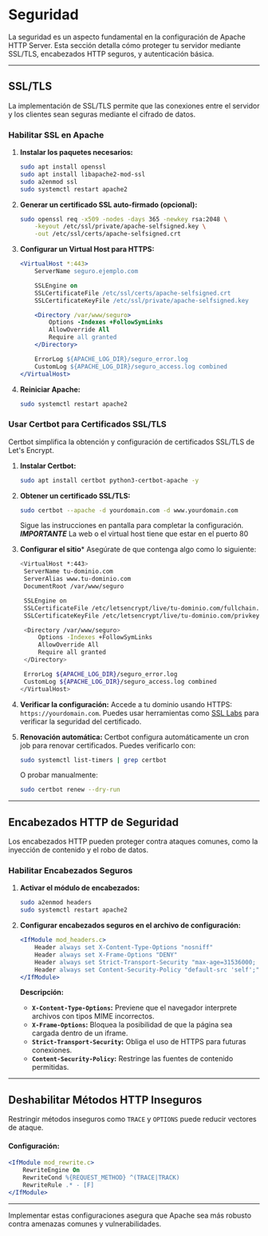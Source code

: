 # Seguridad

La seguridad es un aspecto fundamental en la configuración de Apache HTTP Server. Esta sección detalla cómo proteger tu servidor mediante SSL/TLS, encabezados HTTP seguros, y autenticación básica.

---

## SSL/TLS

La implementación de SSL/TLS permite que las conexiones entre el servidor y los clientes sean seguras mediante el cifrado de datos.

### Habilitar SSL en Apache

1. **Instalar los paquetes necesarios:**
   ```bash
   sudo apt install openssl
   sudo apt install libapache2-mod-ssl
   sudo a2enmod ssl
   sudo systemctl restart apache2
   ```

2. **Generar un certificado SSL auto-firmado (opcional):**
   ```bash
   sudo openssl req -x509 -nodes -days 365 -newkey rsa:2048 \
       -keyout /etc/ssl/private/apache-selfsigned.key \
       -out /etc/ssl/certs/apache-selfsigned.crt
   ```

3. **Configurar un Virtual Host para HTTPS:**
   ```apache
   <VirtualHost *:443>
       ServerName seguro.ejemplo.com

       SSLEngine on
       SSLCertificateFile /etc/ssl/certs/apache-selfsigned.crt
       SSLCertificateKeyFile /etc/ssl/private/apache-selfsigned.key

       <Directory /var/www/seguro>
           Options -Indexes +FollowSymLinks
           AllowOverride All
           Require all granted
       </Directory>

       ErrorLog ${APACHE_LOG_DIR}/seguro_error.log
       CustomLog ${APACHE_LOG_DIR}/seguro_access.log combined
   </VirtualHost>
   ```

4. **Reiniciar Apache:**
   ```bash
   sudo systemctl restart apache2
   ```

### Usar Certbot para Certificados SSL/TLS

Certbot simplifica la obtención y configuración de certificados SSL/TLS de Let's Encrypt.

1. **Instalar Certbot:**
   ```bash
   sudo apt install certbot python3-certbot-apache -y
   ```

2. **Obtener un certificado SSL/TLS:**
   ```bash
   sudo certbot --apache -d yourdomain.com -d www.yourdomain.com
   ```
   Sigue las instrucciones en pantalla para completar la configuración. ***IMPORTANTE*** La web o el virtual host tiene que estar en el puerto 80

3. **Configurar el sitio***
    Asegúrate de que contenga algo como lo siguiente:
   ```bash
   <VirtualHost *:443>
    ServerName tu-dominio.com
    ServerAlias www.tu-dominio.com
    DocumentRoot /var/www/seguro

    SSLEngine on
    SSLCertificateFile /etc/letsencrypt/live/tu-dominio.com/fullchain.pem
    SSLCertificateKeyFile /etc/letsencrypt/live/tu-dominio.com/privkey.pem

    <Directory /var/www/seguro>
        Options -Indexes +FollowSymLinks
        AllowOverride All
        Require all granted
    </Directory>

    ErrorLog ${APACHE_LOG_DIR}/seguro_error.log
    CustomLog ${APACHE_LOG_DIR}/seguro_access.log combined
   </VirtualHost>
   ```

5. **Verificar la configuración:**
   Accede a tu dominio usando HTTPS: `https://yourdomain.com`. Puedes usar herramientas como [SSL Labs](https://www.ssllabs.com/ssltest/) para verificar la seguridad del certificado.

6. **Renovación automática:**
   Certbot configura automáticamente un cron job para renovar certificados. Puedes verificarlo con:
   ```bash
   sudo systemctl list-timers | grep certbot
   ```
   O probar manualmente:
   ```bash
   sudo certbot renew --dry-run
   ```

---

## Encabezados HTTP de Seguridad

Los encabezados HTTP pueden proteger contra ataques comunes, como la inyección de contenido y el robo de datos.

### Habilitar Encabezados Seguros

1. **Activar el módulo de encabezados:**
   ```bash
   sudo a2enmod headers
   sudo systemctl restart apache2
   ```

2. **Configurar encabezados seguros en el archivo de configuración:**
   ```apache
   <IfModule mod_headers.c>
       Header always set X-Content-Type-Options "nosniff"
       Header always set X-Frame-Options "DENY"
       Header always set Strict-Transport-Security "max-age=31536000; includeSubDomains"
       Header always set Content-Security-Policy "default-src 'self';"
   </IfModule>
   ```

   **Descripción:**
   - **`X-Content-Type-Options`:** Previene que el navegador interprete archivos con tipos MIME incorrectos.
   - **`X-Frame-Options`:** Bloquea la posibilidad de que la página sea cargada dentro de un iframe.
   - **`Strict-Transport-Security`:** Obliga el uso de HTTPS para futuras conexiones.
   - **`Content-Security-Policy`:** Restringe las fuentes de contenido permitidas.

---

## Deshabilitar Métodos HTTP Inseguros

Restringir métodos inseguros como `TRACE` y `OPTIONS` puede reducir vectores de ataque.

#### Configuración:
```apache
<IfModule mod_rewrite.c>
    RewriteEngine On
    RewriteCond %{REQUEST_METHOD} ^(TRACE|TRACK)
    RewriteRule .* - [F]
</IfModule>
```

---

Implementar estas configuraciones asegura que Apache sea más robusto contra amenazas comunes y vulnerabilidades.

